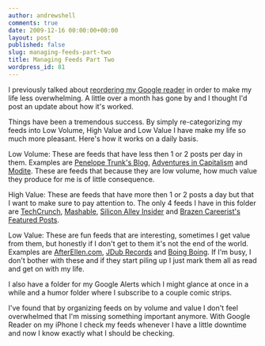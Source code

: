 ```yaml
---
author: andrewshell
comments: true
date: 2009-12-16 00:00:00+00:00
layout: post
published: false
slug: managing-feeds-part-two
title: Managing Feeds Part Two
wordpress_id: 81
---
```


I previously talked about [reordering my Google reader](/managing-feeds/) in order to make my life less overwhelming.  A little over a month has gone by and I thought I'd post an update about how it's worked.

Things have been a tremendous success.  By simply re-categorizing my feeds into Low Volume, High Value and Low Value I have make my life so much more pleasant.  Here's how it works on a daily basis.

Low Volume: These are feeds that have less then 1 or 2 posts per day in them.  Examples are [Penelope Trunk's Blog](http://blog.penelopetrunk.com/), [Adventures in Capitalism](http://chrisyeh.blogspot.com/) and [Modite](http://modite.com/blog/).  These are feeds that because they are low volume, how much value they produce for me is of little consequence.

High Value: These are feeds that have more then 1 or 2 posts a day but that I want to make sure to pay attention to.  The only 4 feeds I have in this folder are [TechCrunch](http://www.techcrunch.com/), [Mashable](http://mashable.com/), [Silicon Alley Insider](http://www.businessinsider.com/) and [Brazen Careerist's Featured Posts](http://www.brazencareerist.com/category/features).

Low Value: These are fun feeds that are interesting, sometimes I get value from them, but honestly if I don't get to them it's not the end of the world.  Examples are [AfterEllen.com](http://afterellen.com/), [JDub Records](http://blog.jdubrecords.org/) and [Boing Boing](http://www.boingboing.net/).  If I'm busy, I don't bother with these and if they start piling up I just mark them all as read and get on with my life.

I also have a folder for my Google Alerts which I might glance at once in a while and a humor folder where I subscribe to a couple comic strips.

I've found that by organizing feeds on by volume and value I don't feel overwhelmed that I'm missing something important anymore.  With Google Reader on my iPhone I check my feeds whenever I have a little downtime and now I know exactly what I should be checking.
